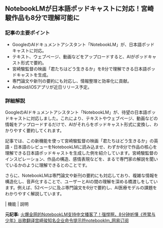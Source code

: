 ## NotebookLMが日本語ポッドキャストに対応！宮崎駿作品も8分で理解可能に

### 記事の主要ポイント

* GoogleのAIドキュメントアシスタント「NotebookLM」が、日本語ポッドキャストに対応。
* テキスト、ウェブページ、動画などをアップロードすると、AIがポッドキャスト形式で要約。
* 宮崎駿監督の映画「君たちはどう生きるか」を8分で理解できる日本語ポッドキャストを生成。
* 専門論文や新刊の要約にも対応し、情報整理と効率化に貢献。
* Android/iOSアプリが近日リリース予定。

### 詳細解説

GoogleのAIドキュメントアシスタント「NotebookLM」が、待望の日本語ポッドキャストに対応しました。これにより、テキストやウェブページ、動画などの情報をアップロードするだけで、AIがそれらをポッドキャスト形式に変換し、わかりやすく要約してくれます。

記事では、この新機能を使って宮崎駿監督の映画「君たちはどう生きるか」の英語・日本語のレビューをNotebookLMに読み込ませ、わずか8分で作品の核心を理解できる日本語ポッドキャストを生成した例を紹介しています。宮崎駿監督のインスピレーション、作品の構造、感情表現などを、まるで専門家の解説を聞いているかのように理解できるとのことです。

さらに、NotebookLMは専門論文や新刊の要約にも対応しており、複雑な情報を構造化し、音声化することで、ユーザーとAIの間の理解を深める橋渡しをしています。例えば、52ページに及ぶ専門論文を6分で要約し、AI医療モデルの課題をわかりやすく解説しています。

| 機能 | 説明 

**元記事:** [火爆全网的NotebookLM支持中文播客了！强悍啊，8分钟听懂《苍鹭与少年》谷歌翻译宫崎骏知名企业命令提示符notebooklm_网易订阅](https://www.163.com/dy/article/JUT56S9J0511GV8V.html)